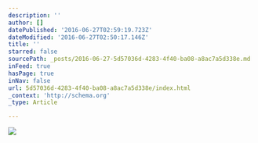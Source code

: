 ```yaml
---
description: ''
author: []
datePublished: '2016-06-27T02:59:19.723Z'
dateModified: '2016-06-27T02:50:17.146Z'
title: ''
starred: false
sourcePath: _posts/2016-06-27-5d57036d-4283-4f40-ba08-a8ac7a5d338e.md
inFeed: true
hasPage: true
inNav: false
url: 5d57036d-4283-4f40-ba08-a8ac7a5d338e/index.html
_context: 'http://schema.org'
_type: Article

---
```

![](https://the-grid-user-content.s3-us-west-2.amazonaws.com/d1b274d3-def3-452a-827d-d7c772b76df2.png)